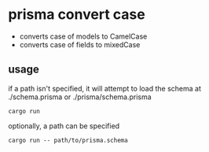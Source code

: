 # prisma convert case

- converts case of models to CamelCase
- converts case of fields to mixedCase

## usage

if a path isn't specified, it will attempt to load the schema at ./schema.prisma or ./prisma/schema.prisma

```
cargo run
```

optionally, a path can be specified

```
cargo run -- path/to/prisma.schema
```

